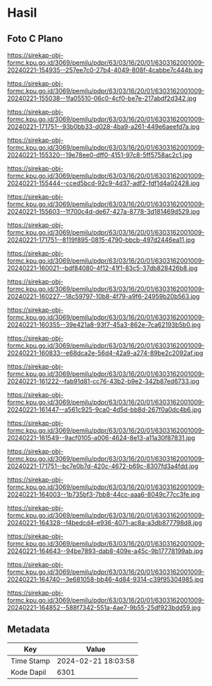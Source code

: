 # Hasil

## Foto C Plano

https://sirekap-obj-formc.kpu.go.id/3069/pemilu/pdpr/63/03/16/20/01/6303162001009-20240221-154935--257ee7c0-27b4-4049-808f-4cabbe7c444b.jpg

https://sirekap-obj-formc.kpu.go.id/3069/pemilu/pdpr/63/03/16/20/01/6303162001009-20240221-155038--1fa05510-06c0-4cf0-be7e-217abdf2d342.jpg

https://sirekap-obj-formc.kpu.go.id/3069/pemilu/pdpr/63/03/16/20/01/6303162001009-20240221-171751--93b0bb33-d028-4ba9-a261-449e6aeefd7a.jpg

https://sirekap-obj-formc.kpu.go.id/3069/pemilu/pdpr/63/03/16/20/01/6303162001009-20240221-155320--19e78ee0-dff0-4151-97c8-5ff5758ac2c1.jpg

https://sirekap-obj-formc.kpu.go.id/3069/pemilu/pdpr/63/03/16/20/01/6303162001009-20240221-155444--cced5bcd-92c9-4d37-adf2-fdf1d4a02428.jpg

https://sirekap-obj-formc.kpu.go.id/3069/pemilu/pdpr/63/03/16/20/01/6303162001009-20240221-155603--1f700c4d-de67-427a-8778-3d181469d529.jpg

https://sirekap-obj-formc.kpu.go.id/3069/pemilu/pdpr/63/03/16/20/01/6303162001009-20240221-171751--8119f895-0815-4790-bbcb-497d2446ea11.jpg

https://sirekap-obj-formc.kpu.go.id/3069/pemilu/pdpr/63/03/16/20/01/6303162001009-20240221-160021--bdf84080-4f12-41f1-83c5-37db828426b8.jpg

https://sirekap-obj-formc.kpu.go.id/3069/pemilu/pdpr/63/03/16/20/01/6303162001009-20240221-160227--18c59797-10b8-4f79-a9f6-24959b20b563.jpg

https://sirekap-obj-formc.kpu.go.id/3069/pemilu/pdpr/63/03/16/20/01/6303162001009-20240221-160355--39e421a8-93f7-45a3-862e-7ca62193b5b0.jpg

https://sirekap-obj-formc.kpu.go.id/3069/pemilu/pdpr/63/03/16/20/01/6303162001009-20240221-160833--e68dca2e-56d4-42a9-a274-89be2c2092af.jpg

https://sirekap-obj-formc.kpu.go.id/3069/pemilu/pdpr/63/03/16/20/01/6303162001009-20240221-161222--fab91d81-cc76-43b2-b9e2-342b87ed6733.jpg

https://sirekap-obj-formc.kpu.go.id/3069/pemilu/pdpr/63/03/16/20/01/6303162001009-20240221-161447--a561c925-9ca0-4d5d-bb8d-267f0a0dc4b6.jpg

https://sirekap-obj-formc.kpu.go.id/3069/pemilu/pdpr/63/03/16/20/01/6303162001009-20240221-161549--9acf0105-a006-4624-8e13-a11a30f87831.jpg

https://sirekap-obj-formc.kpu.go.id/3069/pemilu/pdpr/63/03/16/20/01/6303162001009-20240221-171751--bc7e0b7d-420c-4672-b69c-8307fd3a4fdd.jpg

https://sirekap-obj-formc.kpu.go.id/3069/pemilu/pdpr/63/03/16/20/01/6303162001009-20240221-164003--1b735bf3-7bb8-44cc-aaa6-8049c77cc3fe.jpg

https://sirekap-obj-formc.kpu.go.id/3069/pemilu/pdpr/63/03/16/20/01/6303162001009-20240221-164328--f4bedcd4-e936-4071-ac8a-a3db877798d8.jpg

https://sirekap-obj-formc.kpu.go.id/3069/pemilu/pdpr/63/03/16/20/01/6303162001009-20240221-164643--94be7893-dab8-409e-a45c-9b17778199ab.jpg

https://sirekap-obj-formc.kpu.go.id/3069/pemilu/pdpr/63/03/16/20/01/6303162001009-20240221-164740--3e681058-bb46-4d84-9314-c39f95304985.jpg

https://sirekap-obj-formc.kpu.go.id/3069/pemilu/pdpr/63/03/16/20/01/6303162001009-20240221-164852--588f7342-551a-4ae7-9b55-25df923bdd59.jpg


## Metadata

| Key        | Value               |
| ---------- | ------------------- |
| Time Stamp | 2024-02-21 18:03:58 |
| Kode Dapil | 6301                |



